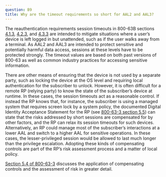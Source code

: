 ```yaml
---
question: B9
title: Why are the timeout requirements so short for AAL2 and AAL3?
---
```

The reauthentication requirements session timeouts in 800-63B sections [4.1.3](https://pages.nist.gov/800-63-3/sp800-63b.html#aal1reauth), [4.2.3](https://pages.nist.gov/800-63-3/sp800-63b.html#aal2reauth), and [4.3.3](https://pages.nist.gov/800-63-3/sp800-63b.html#aal3reauth) are intended to mitigate situations where a user’s device is left logged in but unattended, such as if the user walks away from a terminal. As AAL2 and AAL3 are intended to protect sensitive and potentially harmful data access, sessions at these levels have to be protected strongly. The timeout values are based on both past versions of 800-63 as well as common industry practices for accessing sensitive information.

There are other means of ensuring that the device is not used by a separate party, such as locking the device at the OS level and requiring local authentication for the subscriber to unlock. However, it is often difficult for a remote RP (relying party) to know the state of the subscriber’s device at runtime. In these cases, the session timeouts act as a reasonable control. If instead the RP knows that, for instance, the subscriber is using a managed system that requires screen lock by a system policy, the documented Digital Identity Acceptance Statement for the RP (see [800-63-3 section 5.5](https://pages.nist.gov/800-63-3/sp800-63-3.html#daps)) can state that the risks addressed by short sessions are compensated for by other factors, and the RP can relax its session timeouts for such devices. Alternatively, an RP could manage most of the subscriber’s interactions at a lower AAL and switch to a higher AAL for sensitive operations. In these cases, the lesser-privileged session would be allowed to last much longer than the privilege escalation. Adopting these kinds of compensating controls are part of the RP’s risk assessment process and a matter of local policy.

[Section 5.4 of 800-63-3](https://pages.nist.gov/800-63-3/sp800-63-3.html#risk) discusses the application of compensating controls and the assessment of risk in greater detail.